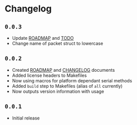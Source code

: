 # Changelog
## `0.0.3`
 - Update [ROADMAP](/ROADMAP.md) and [TODO](/TODO.md)
 - Change name of packet struct to lowercase

## `0.0.2`
 - Created [ROADMAP](/ROADMAP.md) and [CHANGELOG](/CHANGELOG.md) documents
 - Added license headers to Makefiles
 - Now using macros for platform dependant serial methods
 - Added `build` step to Makefiles (alias of `all` currently)
 - Now outputs version information with usage

## `0.0.1`
 - Initial release
